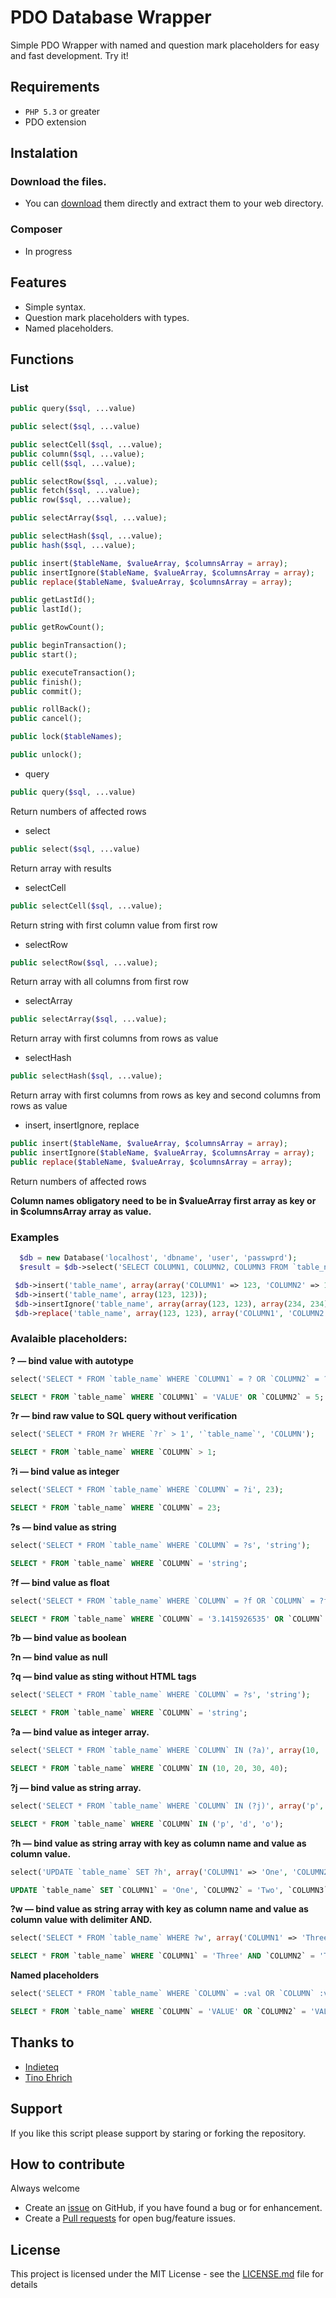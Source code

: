 # PDO Database Wrapper
Simple PDO Wrapper with named and question mark placeholders for easy and fast development. Try it!

## Requirements

* `PHP 5.3` or greater
* PDO extension

## Instalation

### Download the files.

* You can [download](https://github.com/catsAND/PDO-Database-Wrapper/archive/v1.0.zip) them directly 
and extract them to your web directory.

### Composer

* In progress

## Features

  * Simple syntax.
  * Question mark placeholders with types.
  * Named placeholders.

## Functions

### List
```php
public query($sql, ...value)

public select($sql, ...value)

public selectCell($sql, ...value);
public column($sql, ...value);
public cell($sql, ...value);

public selectRow($sql, ...value);
public fetch($sql, ...value);
public row($sql, ...value);

public selectArray($sql, ...value);

public selectHash($sql, ...value);
public hash($sql, ...value);

public insert($tableName, $valueArray, $columnsArray = array);
public insertIgnore($tableName, $valueArray, $columnsArray = array);
public replace($tableName, $valueArray, $columnsArray = array);

public getLastId();
public lastId();

public getRowCount();

public beginTransaction();
public start();

public executeTransaction();
public finish();
public commit();

public rollBack();
public cancel();

public lock($tableNames);

public unlock();
```

* query

```php
public query($sql, ...value)
```
Return numbers of affected rows


* select

```php
public select($sql, ...value)
```
Return array with results

* selectCell

```php
public selectCell($sql, ...value);
```
Return string with first column value from first row

* selectRow

```php
public selectRow($sql, ...value);
```
Return array with all columns from first row

* selectArray

```php
public selectArray($sql, ...value);
```
Return array with first columns from rows as value


* selectHash

```php
public selectHash($sql, ...value);
```
Return array with first columns from rows as key and second columns from rows as value

* insert, insertIgnore, replace

```php
public insert($tableName, $valueArray, $columnsArray = array);
public insertIgnore($tableName, $valueArray, $columnsArray = array);
public replace($tableName, $valueArray, $columnsArray = array);
```

Return numbers of affected rows

**Column names obligatory need to be in $valueArray first array as key or in $columnsArray array as value.**

### Examples

```php
  $db = new Database('localhost', 'dbname', 'user', 'passwprd');
  $result = $db->select('SELECT COLUMN1, COLUMN2, COLUMN3 FROM `table_name` WHERE COLUMN4 = ?s AND COLUMN5 = ?i OR COLUMN6 = ?', 'column4', 5, 'column6');
```

```php
 $db->insert('table_name', array(array('COLUMN1' => 123, 'COLUMN2' => 123), array(234, 234), array(345, 345), array(456, 456)));
 $db->insert('table_name', array(123, 123));
 $db->insertIgnore('table_name', array(array(123, 123), array(234, 234), array(345, 345), array(456, 456)), array('COLUMN1', 'COLUMN2'));
 $db->replace('table_name', array(123, 123), array('COLUMN1', 'COLUMN2'));
```

### Avalaible placeholders:

**? — bind value with autotype**

```php
select('SELECT * FROM `table_name` WHERE `COLUMN1` = ? OR `COLUMN2` = ?', 'VALUE', 5);
```
```sql
SELECT * FROM `table_name` WHERE `COLUMN1` = 'VALUE' OR `COLUMN2` = 5;
```

**?r — bind raw value to SQL query without verification**

```php
select('SELECT * FROM ?r WHERE `?r` > 1', '`table_name`', 'COLUMN');
```
```sql
SELECT * FROM `table_name` WHERE `COLUMN` > 1;
```

**?i — bind value as integer**

```php
select('SELECT * FROM `table_name` WHERE `COLUMN` = ?i', 23);
```
```sql
SELECT * FROM `table_name` WHERE `COLUMN` = 23;
```

**?s — bind value as string**

```php
select('SELECT * FROM `table_name` WHERE `COLUMN` = ?s', 'string');
```
```sql
SELECT * FROM `table_name` WHERE `COLUMN` = 'string';
```

**?f — bind value as float**

```php
select('SELECT * FROM `table_name` WHERE `COLUMN` = ?f OR `COLUMN` = ?f', 3.1415926535, '2.71828');
```
```sql
SELECT * FROM `table_name` WHERE `COLUMN` = '3.1415926535' OR `COLUMN` = '2.71828';
```

**?b — bind value as boolean**

**?n — bind value as null**


**?q — bind value as sting without HTML tags**

```php
select('SELECT * FROM `table_name` WHERE `COLUMN` = ?s', 'string');
```
```sql
SELECT * FROM `table_name` WHERE `COLUMN` = 'string';
```

**?a — bind value as integer array.**

```php
select('SELECT * FROM `table_name` WHERE `COLUMN` IN (?a)', array(10, '20', '30', 40.3));
```
```sql
SELECT * FROM `table_name` WHERE `COLUMN` IN (10, 20, 30, 40);
```

**?j — bind value as string array.**

```php
select('SELECT * FROM `table_name` WHERE `COLUMN` IN (?j)', array('p', 'd', 'o'));
```
```sql
SELECT * FROM `table_name` WHERE `COLUMN` IN ('p', 'd', 'o');
```

**?h — bind value as string array with key as column name and value as column value.**

```php
select('UPDATE `table_name` SET ?h', array('COLUMN1' => 'One', 'COLUMN2' => 'Two', 'COLUMN3' => 'Three'));
```
```sql
UPDATE `table_name` SET `COLUMN1` = 'One', `COLUMN2` = 'Two', `COLUMN3` = 'Three';
```

**?w — bind value as string array with key as column name and value as column value with delimiter AND.**

```php
select('SELECT * FROM `table_name` WHERE ?w', array('COLUMN1' => 'Three', 'COLUMN2' => 'Two', 'COLUMN3' => 'One'));
```
```sql
SELECT * FROM `table_name` WHERE `COLUMN1` = 'Three' AND `COLUMN2` = 'Two' AND `COLUMN3` = 'One';
```

**Named placeholders**

```php
select('SELECT * FROM `table_name` WHERE `COLUMN` = :val OR `COLUMN` :val2', array(':val' => 'VALUE', ':val2' => 'VALUE'));
```
```sql
SELECT * FROM `table_name` WHERE `COLUMN` = 'VALUE' OR `COLUMN2` = 'VALUE';
```


## Thanks to
* [Indieteq](https://github.com/indieteq)
* [Tino Ehrich](https://github.com/fightbulc)

## Support
If you like this script please support by staring or forking the repository.

## How to contribute

Always welcome

* Create an [issue](https://github.com/catsAND/PDO-Database-Wrapper/issues) on GitHub, if you have found a bug or for enhancement.
* Create a [Pull requests](https://github.com/catsAND/PDO-Database-Wrapper/pulls) for open bug/feature issues.

## License
This project is licensed under the MIT License - see the [LICENSE.md](https://github.com/catsAND/PDO-Database-Wrapper/blob/master/LICENSE) file for details
